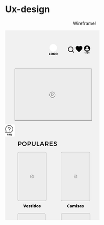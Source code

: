 # Ux-design
<p align= "center" >Wireframe! </p>

<img src="https://github.com/Andns/Ux-design/blob/main/Nome%20da%20empresa%20(1).jpg" align="center" min-width="300px" max-width="300px" width="300px" >
